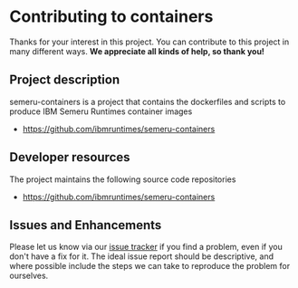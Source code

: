 # Contributing to containers

Thanks for your interest in this project.
You can contribute to this project in many different ways.  **We appreciate all kinds of help, so thank you!**

## Project description

semeru-containers is a project that contains the dockerfiles and scripts to produce IBM Semeru Runtimes container images

* https://github.com/ibmruntimes/semeru-containers

## Developer resources

The project maintains the following source code repositories

* https://github.com/ibmruntimes/semeru-containers

## Issues and Enhancements

Please let us know via our [issue tracker]( https://github.com/ibmruntimes/semeru-containers/issues) if you find a problem, even if you don't have a fix for it.  The ideal issue report should be descriptive, and where possible include the steps we can take to reproduce the problem for ourselves.

